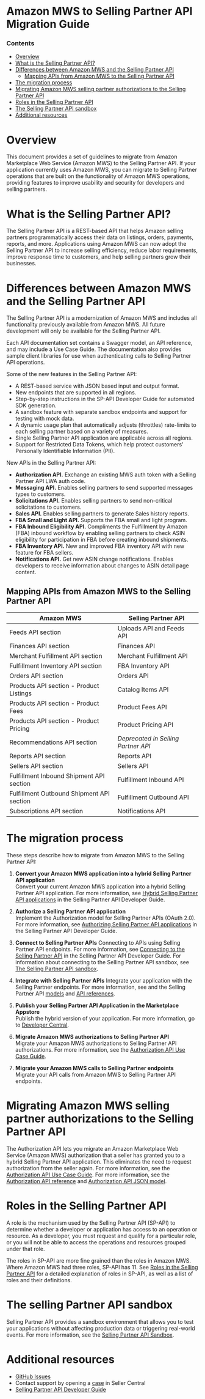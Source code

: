 # Amazon MWS to Selling Partner API Migration Guide

### Contents

- [Overview](#overview)
- [What is the Selling Partner API?](#What-is-the-Selling-Partner-API?)
- [Differences between Amazon MWS and the Selling Partner API](#Differences-between-Amazon-MWS-and-the-Selling-Partner-API)
   - [Mapping APIs from Amazon MWS to the Selling Partner API](#Mapping-APIs-from-Amazon-MWS-to-the-Selling-Partner-API)
- [The migration process](#the-migration-process)
- [Migrating Amazon MWS selling partner authorizations to the Selling Partner API](#Migrating-Amazon-MWS-selling-partner-authorizations-to-the-Selling-Partner-API)
- [Roles in the Selling Partner API](#Roles-in-the-Selling-Partner-API)
- [The Selling Partner API sandbox](#the-selling-partner-api-sandbox)
- [Additional resources](#additional-resources)

# Overview
This document provides a set of guidelines to migrate from Amazon Marketplace Web Service (Amazon MWS) to the Selling Partner API. If your application currently uses Amazon MWS, you can migrate to Selling Partner operations that are built on the functionality of Amazon MWS operations, providing features to improve usability and security for developers and selling partners.

# What is the Selling Partner API?
The Selling Partner API is a REST-based API that helps Amazon selling partners programmatically access their data on listings, orders, payments, reports, and more. Applications using Amazon MWS can now adopt the Selling Partner API to increase selling efficiency, reduce labor requirements, improve response time to customers, and help selling partners grow their businesses. 

# Differences between Amazon MWS and the Selling Partner API
The Selling Partner API is a modernization of Amazon MWS and includes all functionality previously available from Amazon MWS. All future development will only be available for the Selling Partner API. 

Each API documentation set contains a Swagger model, an API reference, and may include a Use Case Guide. The documentation also provides sample client libraries for use when authenticating calls to Selling Partner API operations.

Some of the new features in the Selling Partner API:
* A REST-based service with JSON based input and output format. 
* New endpoints that are supported in all regions.
* Step-by-step instructions in the SP-API Developer Guide for automated SDK generation.
* A sandbox feature with separate sandbox endpoints and support for testing with mock data. 
* A dynamic usage plan that automatically adjusts (throttles) rate-limits to each selling partner based on a variety of measures.
* Single Selling Partner API application are applicable across all regions.
* Support for Restricted Data Tokens, which help protect customers' Personally Identifiable Information (PII).

New APIs in the Selling Partner API:
* **Authorization API.** Exchange an existing MWS auth token with a Selling Partner API LWA auth code.
* **Messaging API.** Enables selling partners to send supported messages types to customers.
* **Solicitations API.** Enables selling partners to send non-critical solicitations to customers.
* **Sales API.** Enables selling partners to generate Sales history reports. 
* **FBA Small and Light API.** Supports the FBA small and light program.
* **FBA Inbound Eligibility API.**  Compliments the Fulfillment by Amazon (FBA) inbound workflow by enabling selling partners to check ASIN eligibility for participation in FBA before creating inbound shipments.  
* **FBA Inventory API.** New and improved FBA inventory API with new feature for FBA sellers.
* **Notifications API.** Get new ASIN change notifications. Enables developers to receive information about changes to ASIN detail page content. 

## Mapping APIs from Amazon MWS to the Selling Partner API

| Amazon MWS                        | Selling Partner API               |
|-----------------------------------|-----------------------------------|
| Feeds API section           | Uploads API and Feeds API         |
| Finances API section           | Finances API                      |
| Merchant Fulfillment API section | Merchant Fulfillment API          |
| Fulfillment Inventory API section | FBA Inventory API                 |
| Orders API section                | Orders API                        |
| Products API section - Product Listings          | Catalog Items API                 |
| Products API section - Product Fees              | Product Fees API                  |
| Products API section - Product Pricing           | Product Pricing API               |
| Recommendations API section       | *Deprecated in Selling Partner API* |
| Reports API section            | Reports API                       |
| Sellers API section               | Sellers API                       |
| Fulfillment Inbound Shipment API section | Fulfillment Inbound API           |
| Fulfillment Outbound Shipment API section | Fulfillment Outbound API          |
| Subscriptions API section         | Notifications API                 |

# The migration process

These steps describe how to migrate from Amazon MWS to the Selling Partner API:

1. **Convert your Amazon MWS application into a hybrid Selling Partner API application**  
Convert your current Amazon MWS application into a hybrid Selling Partner API application. For more information, see [Hybrid Selling Partner API applications](https://github.com/amzn/selling-partner-api-docs/blob/main/guides/en-US/developer-guide/SellingPartnerApiDeveloperGuide.md#hybrid-selling-partner-api-applications) in the Selling Partner API Developer Guide.
   
2. **Authorize a Selling Partner API application**  
Implement the Authorization model for Selling Partner APIs (OAuth 2.0). For more information, see [Authorizing Selling Partner API applications](https://github.com/amzn/selling-partner-api-docs/blob/main/guides/en-US/developer-guide/SellingPartnerApiDeveloperGuide.md#authorizing-selling-partner-api-applications) in the Selling Partner API Developer Guide.
  
3. **Connect to Selling Partner APIs**
Connecting to APIs using Selling Partner API endpoints. For more information, see [Connecting to the Selling Partner API](https://github.com/amzn/selling-partner-api-docs/blob/main/guides/en-US/developer-guide/SellingPartnerApiDeveloperGuide.md#connecting-to-the-selling-partner-api) in the Selling Partner API Developer Guide. For information about connecting to the Selling Partner API sandbox, see [The Selling Partner API sandbox](https://github.com/amzn/selling-partner-api-docs/blob/main/guides/en-US/developer-guide/SellingPartnerApiDeveloperGuide.md#the-selling-partner-api-sandbox).

4. **Integrate with Selling Partner APIs**
Integrate your application with the Selling Partner endpoints. For more information, see and the Selling Partner API [models](https://github.com/amzn/selling-partner-api-models/tree/main/models) and [API references](https://github.com/amzn/selling-partner-api-docs/tree/main/references).

5. **Publish your Selling Partner API Application in the Marketplace Appstore**   
Publish the hybrid version of your application. For more information, go to [Developer Central](https://sellercentral.amazon.com/sellingpartner/developerconsole/ref=xx_DevCon_dnav_xx).

6. **Migrate Amazon MWS authorizations to Selling Partner API**   
Migrate your Amazon MWS authorizations to Selling Partner API authorizations. For more information, see the [Authorization API Use Case Guide](https://github.com/amzn/selling-partner-api-docs/blob/main/guides/en-US/use-case-guides/authorization-api-use-case-guide/authorization-api-use-case-guide-v1.md).

7. **Migrate your Amazon MWS calls to Selling Partner endpoints**   
Migrate your API calls from Amazon MWS to Selling Partner API endpoints. 

# Migrating Amazon MWS selling partner authorizations to the Selling Partner API
The Authorization API lets you migrate an Amazon Marketplace Web Service (Amazon MWS) authorization that a seller has granted you to a hybrid  Selling Partner API application. This eliminates the need to request  authorization from the seller again. For more information, see the [Authorization API Use Case Guide](https://github.com/amzn/selling-partner-api-docs/blob/main/guides/en-US/use-case-guides/authorization-api-use-case-guide/authorization-api-use-case-guide-v1.md). For more information, see the [Authorization API reference](https://github.com/amzn/selling-partner-api-docs/tree/main/references/authorization-api) and [Authorization API JSON model](https://github.com/amzn/selling-partner-api-models/tree/main/models/authorization-api-model).

# Roles in the Selling Partner API

A role is the mechanism used by the Selling Partner API (SP-API) to determine whether a developer or application has access to an operation or resource. As a developer, you must request and qualify for a particular role, or you will not be able to access the operations and resources grouped under that role.

The roles in SP-API are more fine grained than the roles in Amazon MWS. Where Amazon MWS had three roles, SP-API has 11. See [Roles in the Selling Partner API](https://github.com/amzn/selling-partner-api-docs/blob/main/guides/en-US/roles/Roles-in-the-Selling-Partner-API.md) for a detailed explanation of roles in SP-API, as well as a list of roles and their definitions.

# The selling Partner API sandbox
Selling Partner API provides a sandbox environment that allows you to test your applications without affecting production data or triggering real-world events. For more information, see the [Selling Partner API Sandbox](https://github.com/amzn/selling-partner-api-docs/blob/main/guides/en-US/developer-guide/SellingPartnerApiDeveloperGuide.md#the-selling-partner-api-sandbox).

# Additional resources
* [GitHub Issues](https://github.com/amzn/selling-partner-api-docs/issues)
* Contact support by opening a [case](https://sellercentral.amazon.com/cu/case-lobby?ref=xx_caseLog_xxxx_helphub&) in Seller Central
* [Selling Partner API Developer Guide](https://github.com/amzn/selling-partner-api-docs/blob/main/guides/en-US/developer-guide/SellingPartnerApiDeveloperGuide.md)
